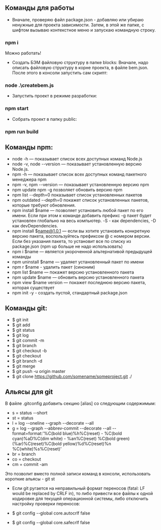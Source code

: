 ## Команды для работы
- Вначале, проверяю файл package.json - добавляю или убираю ненужные для проекта зависимости. Затем, в этой же папке, с шифтом вызываю контекстное меню и запускаю командную строку.

### npm i
Можно работать!

- Создать БЭМ файловую структуру в папке blocks:
Вначале, надо описать файловую структуру в корне проекта, в файле bem.json. После этого в консоли запустить сам скрипт:
### node .\createbem.js

- Запустить проект в режиме разработки:
### npm start

- Собрать проект в папку public:
### npm run build


## Команды npm:
- node -h — показывает список всех доступных команд Node.js
- node -v, node --version — показывает установленную версию Node.js.
- npm -h — показывает список всех доступных команд пакетного менеджера npm
- npm -v, npm --version — показывает установленную версию npm
- npm update npm -g позволяет обновить версию npm
- npm list --depth=0 показывает список установленных пакетов
- npm outdated --depth=0 покажет список установленных пакетов, которые требуют обновления.
- npm install $name — позволяет установить любой пакет по его имени. Если при этом к команде добавить префикс -g пакет будет установлен глобально на весь компьютер. -S - как dependencies, -D как devDependencies. 
- npm install $name@1.0.1 — если вы хотите установить конкретную версию пакета, воспользуйтесь префиксом @ с номером версии. Если без указания пакета, то установит все по списку из package.json (npm up больше не надо использовать)
- npm i $name — является укороченной альтернативой предыдущей команды
- npm uninstall $name — удаляет установленный пакет по имени
- npm r $name - удалить пакет (синоним)
- npm list $name — покажет версию установленного пакета
- npm update $name — обновить версию установленного пакета
- npm view $name version — покажет последнюю версию пакета, которая существует
- npm init -y - создать пустой, стандартный package.json


## Команды git:
- $ git init 
- $ git add <!-- добавить в кэш -->
- $ git status
- $ git log
- $ git commit -m <commit name>
- $ git branch <new branch name> 
- $ git checkout -b <new branch name> 
- $ git checkout <branch name> 
- $ git branch -d <branch name> 
- $ git merge <another branch name> 
- $ git push -u origin master
- $ git clone https://github.com/somename/someproject.git ./


## Альясы для git
В файле .gitconfig добавить секцию [alias] со следующим содержимым:

*	s = status --short
*	st = status
*	l = log --oneline --graph --decorate --all
*	g = log --graph --abbrev-commit --decorate --all --format=format:'%C(bold blue)%h%C(reset) - %C(bold cyan)%aD%C(dim white) - %an%C(reset) %C(bold green)(%ar)%C(reset)%C(bold yellow)%d%C(reset)%n %C(white)%s%C(reset)'
*	br = branch
*	co = checkout
*   cm = commit -am

Это позволит вместо полной записи команд в консоли, использовать короткие альясы - git st

- Если git ругается на неправильный формат переносов (fatal: LF would be replaced by CRLF in), то либо привести все файлы к одной кодировке для текущей операционной системы, либо отключить настройку проверки переносов:

- $ git config --global core.autocrlf false
- $ git config --global core.safecrlf false
